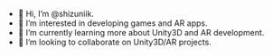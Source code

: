 - 👋 Hi, I’m @shizuniik. 
- 👀 I’m interested in developing games and AR apps.  
- 🌱 I’m currently learning more about Unity3D and AR development. 
- 💞️ I’m looking to collaborate on Unity3D/AR projects. 
<!---- 📫 How to reach me ...--->

<!---
shizuniik/shizuniik is a ✨ special ✨ repository because its `README.md` (this file) appears on your GitHub profile.
You can click the Preview link to take a look at your changes.
--->
